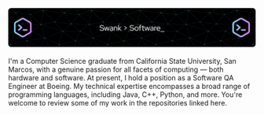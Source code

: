 <img src="github-header-image.png" >
<!--img src="header1.svg" width="50%" height="300" align="left"-->
<!--img align="right" src="https://github-readme-stats.vercel.app/api/top-langs/?username=JCoombs224&theme=react&layout=compact&hide=CMake&exclude_repo=Data-Structures-and-Algorithms,CS421-Translator,CS421-Parser-Project&langs_count=8," width="40%" height="275"-->
<div align="left">
  <br>
  I'm a Computer Science graduate from California State University, San Marcos, with a genuine passion for all facets of computing — both hardware and software. 
  At present, I hold a position as a Software QA Engineer at Boeing. My technical expertise encompasses a broad range of programming languages, including Java, 
  C++, Python, and more. You're welcome to review some of my work in the repositories linked here.
</div>

<!--
**d-swank/d-swank** is a ✨ _special_ ✨ repository because its `README.md` (this file) appears on your GitHub profile.

Here are some ideas to get you started:

- 🔭 I’m currently working on ...
- 🌱 I’m currently learning ...
- 👯 I’m looking to collaborate on ...
- 🤔 I’m looking for help with ...
- 💬 Ask me about ...
- 📫 How to reach me: ...
- 😄 Pronouns: ...
- ⚡ Fun fact: ...
-->
